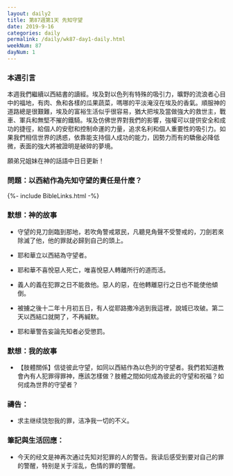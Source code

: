 ```yaml
---
layout: daily2
title: 第87週第1天 先知守望
date: 2019-9-16
categories: daily
permalink: /daily/wk87-day1-daily.html
weekNum: 87
dayNum: 1
---
```


### 本週引言
本週我們繼續以西結書的讀經。埃及對以色列有特殊的吸引力，曠野的流浪者心目中的福地，有肉、魚和各樣的瓜果蔬菜，嗎哪的平淡淹沒在埃及的香氣。順服神的道路總是很艱難，埃及的富裕生活似乎很容易，猶大把埃及當做強大的救世主，戰車、軍兵和無堅不摧的鐵騎。埃及仿佛世界對我們的影響，強權可以提供安全和成功的捷徑，給個人的安慰和控制命運的力量，追求名利和個人重要性的吸引力。如果我們相信世界的誘惑，依靠能支持個人成功的能力，因勢力而有的驕傲必降低微，表面的強大將被證明是破碎的夢境。

願弟兄姐妹在神的話語中日日更新！

### 問題：以西結作為先知守望的責任是什麼？

{%- include BibleLinks.html -%}

### 默想：神的故事
+ 守望的見刀劍臨到那地，若吹角警戒眾民，凡聽見角聲不受警戒的，刀劍若來除滅了他，他的罪就必歸到自己的頭上。

+ 耶和華立以西結為守望者。

+ 耶和華不喜悅惡人死亡，唯喜悅惡人轉離所行的道而活。

+ 義人的義在犯罪之日不能救他。惡人的惡，在他轉離惡行之日也不能使他傾倒。

+ 被擄之後十二年十月初五日，有人從耶路撒冷逃到我這裡，說城已攻破。第二天以西結口就開了，不再緘默。

+ 耶和華警告妄論先知者必受懲罰。


### 默想：我的故事
+ 【肢體關係】信徒彼此守望，如同以西結作為以色列的守望者。我們若知道教會內有人犯罪得罪神，應該怎樣做？肢體之間如何成為彼此的守望和祝福？如何成為世界的守望者？


### 禱告：

+ 求主继续饶恕我的罪，洁净我一切的不义。

### 筆記與生活回應：

+ 今天的经文是神再次通过先知对犯罪的人的警告。我读后感受到要对自己的罪的警醒，特别是关于淫乱，色情的罪的警醒。

